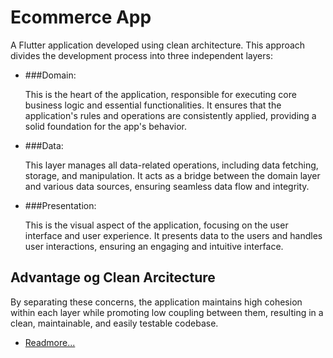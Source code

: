 # Ecommerce App


A Flutter application developed using clean architecture. This approach divides the development process into three independent layers:

- ###Domain:
  
    This is the heart of the application, responsible for executing core business logic and essential functionalities. 
    It ensures that the application's rules and operations are consistently applied, providing a solid foundation for the app's behavior.
- ###Data:
  
    This layer manages all data-related operations, including data fetching, storage, and manipulation. 
    It acts as a bridge between the domain layer and various data sources, ensuring seamless data flow and integrity.
- ###Presentation:

    This is the visual aspect of the application, focusing on the user interface and user experience. 
    It presents data to the users and handles user interactions, ensuring an engaging and intuitive interface.


## Advantage og Clean Arcitecture

By separating these concerns, the application maintains high cohesion within each layer while promoting low coupling between them, resulting in a clean, maintainable, and easily testable codebase.

- [Readmore...](https://resocoder.com/2019/08/27/flutter-tdd-clean-architecture-course-1-explanation-project-structure/)